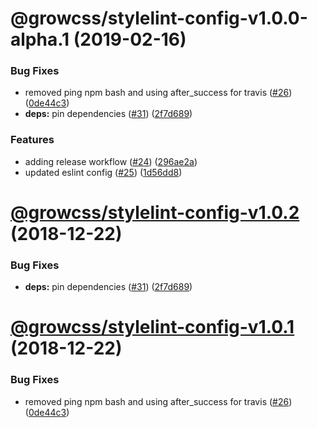 # @growcss/stylelint-config-v1.0.0-alpha.1 (2019-02-16)


### Bug Fixes

* removed ping npm bash and using after_success for travis ([#26](https://github.com/growcss/growcss/issues/26)) ([0de44c3](https://github.com/growcss/growcss/commit/0de44c3))
* **deps:** pin dependencies ([#31](https://github.com/growcss/growcss/issues/31)) ([2f7d689](https://github.com/growcss/growcss/commit/2f7d689))


### Features

* adding release workflow ([#24](https://github.com/growcss/growcss/issues/24)) ([296ae2a](https://github.com/growcss/growcss/commit/296ae2a))
* updated eslint config ([#25](https://github.com/growcss/growcss/issues/25)) ([1d56dd8](https://github.com/growcss/growcss/commit/1d56dd8))

# [@growcss/stylelint-config-v1.0.2](https://github.com/growcss/growcss/compare/v1.0.1...v1.0.2) (2018-12-22)


### Bug Fixes

* **deps:** pin dependencies ([#31](https://github.com/growcss/growcss/issues/31)) ([2f7d689](https://github.com/growcss/growcss/commit/2f7d689))

# [@growcss/stylelint-config-v1.0.1](https://github.com/growcss/growcss/compare/v1.0.0...v1.0.1) (2018-12-22)


### Bug Fixes

* removed ping npm bash and using after_success for travis ([#26](https://github.com/growcss/growcss/issues/26)) ([0de44c3](https://github.com/growcss/growcss/commit/0de44c3))
